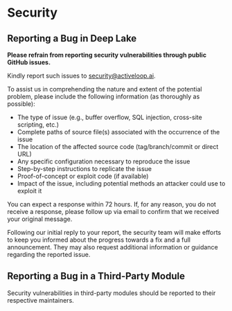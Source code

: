 # Security

## Reporting a Bug in Deep Lake

**Please refrain from reporting security vulnerabilities through public GitHub issues.**

Kindly report such issues to [security@activeloop.ai](mailto:security@activeloop.ai).

To assist us in comprehending the nature and extent of the potential problem, please include the following information (as thoroughly as possible):

- The type of issue (e.g., buffer overflow, SQL injection, cross-site scripting, etc.)
- Complete paths of source file(s) associated with the occurrence of the issue
- The location of the affected source code (tag/branch/commit or direct URL)
- Any specific configuration necessary to reproduce the issue
- Step-by-step instructions to replicate the issue
- Proof-of-concept or exploit code (if available)
- Impact of the issue, including potential methods an attacker could use to exploit it

You can expect a response within 72 hours. If, for any reason, you do not receive a response, please follow up via email to confirm that we received your original message.

Following our initial reply to your report, the security team will make efforts to keep you informed about the progress towards a fix and a full announcement. They may also request additional information or guidance regarding the reported issue.

## Reporting a Bug in a Third-Party Module

Security vulnerabilities in third-party modules should be reported to their respective maintainers.
